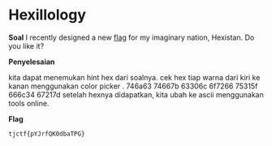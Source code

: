 # Hexillology

**Soal**
I recently designed a new [flag](https://static.tjctf.org/af83861c918131864a4e3df24c49d9bad766ae701f02387ee0698593b44f3390_Hexillology.png) for my imaginary nation, Hexistan. Do you like it?


**Penyelesaian**

kita dapat menemukan hint hex dari soalnya. cek hex tiap warna dari kiri ke kanan menggunakan color picker .
746a63 74667b 63306c 6f7266 75315f 666c34 67217d
setelah hexnya didapatkan, kita ubah ke ascii menggunakan tools online.


**Flag**

`tjctf{pYJrfQK0dbaTPG}`
